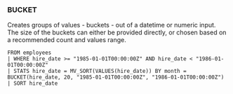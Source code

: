 <!--
This is generated by ESQL's AbstractFunctionTestCase. Do no edit it. See ../README.md for how to regenerate it.
-->

### BUCKET
Creates groups of values - buckets - out of a datetime or numeric input. The size of the buckets can either be provided directly, or chosen based on a recommended count and values range.

```
FROM employees
| WHERE hire_date >= "1985-01-01T00:00:00Z" AND hire_date < "1986-01-01T00:00:00Z"
| STATS hire_date = MV_SORT(VALUES(hire_date)) BY month = BUCKET(hire_date, 20, "1985-01-01T00:00:00Z", "1986-01-01T00:00:00Z")
| SORT hire_date
```
